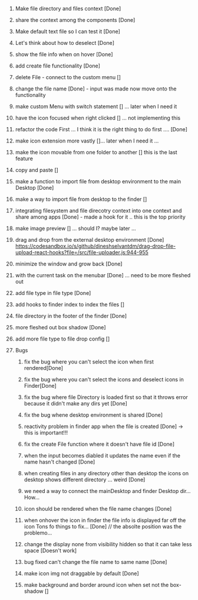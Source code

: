 1. Make file directory and files context [Done]
1. share the context among the components [Done]
1. Make default text file so I can test it [Done]

1. Let's think about how to deselect [Done]

1. show the file info when on hover [Done]

1. add create file functionality [Done]

1. delete File - connect to the custom menu []

1. change the file name [Done] - input was made now move onto the functionality

1. make custom Menu with switch statement [] ... later when I need it

1. have the icon focused when right clicked [] ... not implementing this

1. refactor the code First ... I think it is the right thing to do first .... [Done]

1. make icon extension more vastly []... later when I need it ...

1. make the icon movable from one folder to another [] this is the last feature

1. copy and paste []

1. make a function to import file from desktop environment to the main Desktop [Done]

1. make a way to import file from desktop to the finder []

1. integrating filesystem and file direcotry context into one context and share among apps [Done] - made a hook for it
   .. this is the top priority
1. make image preview [] ... should I? maybe later ...

1. drag and drop from the external desktop environment [Done] https://codesandbox.io/s/github/dineshselvantdm/drag-drop-file-upload-react-hooks?file=/src/file-uploader.js:944-955

1. minimize the window and grow back [Done]

1. with the current task on the menubar [Done] ... need to be more fleshed out

1. add file type in file type [Done]

1. add hooks to finder index to index the files []

1. file directory in the footer of the finder [Done]

1. more fleshed out box shadow [Done]

1. add more file type to file drop config []

1. Bugs

   1. fix the bug where you can't select the icon when first rendered[Done]

   1. fix the bug where you can't select the icons and deselect icons in Finder[Done]

   1. fix the bug where file Directory is loaded first so that it throws error because it didn't make any dirs yet [Done]

   1. fix the bug whene desktop environment is shared [Done]

   1. reactivity problem in finder app when the file is created [Done] -> this is important!!!

   1. fix the create File function where it doesn't have file id [Done]

   1. when the input becomes diabled it updates the name even if the name hasn't changed [Done]

   1. when creating files in any directory other than desktop the icons on desktop shows different directory ... weird [Done]

   1. we need a way to connect the mainDesktop and finder Desktop dir... How...

   1. icon should be rendered when the file name changes [Done]

   1. when onhover the icon in finder the file info is displayed far off the icon Tons fo things to fix... [Done] // the absolte position was the problemo...

   1. change the display none from visibility hidden so that it can take less space [Doesn't work]

   1. bug fixed can't change the file name to same name [Done]

   1. make icon img not draggable by default [Done]

   1. make background and border around icon when set not the box-shadow []
